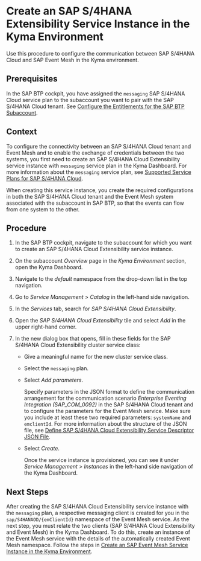 <!-- loio55d876e1d63b4955bd57fbb842a89f92 -->

# Create an SAP S/4HANA Extensibility Service Instance in the Kyma Environment

Use this procedure to configure the communication between SAP S/4HANA Cloud and SAP Event Mesh in the Kyma environment.



<a name="loio55d876e1d63b4955bd57fbb842a89f92__prereq_mbc_zvk_1nb"/>

## Prerequisites

In the SAP BTP cockpit, you have assigned the `messaging` SAP S/4HANA Cloud service plan to the subaccount you want to pair with the SAP S/4HANA Cloud tenant. See [Configure the Entitlements for the SAP BTP Subaccount](configure-the-entitlements-for-the-sap-s-4hana-cloud-extensibility-service-65ad330.md).



## Context

To configure the connectivity between an SAP S/4HANA Cloud tenant and Event Mesh and to enable the exchange of credentials between the two systems, you first need to create an SAP S/4HANA Cloud Extensibility service instance with `messaging` service plan in the Kyma Dashboard. For more information about the `messaging` service plan, see [Supported Service Plans for SAP S/4HANA Cloud](supported-service-plans-for-sap-s-4hana-cloud-925c00a.md).

When creating this service instance, you create the required configurations in both the SAP S/4HANA Cloud tenant and the Event Mesh system associated with the subaccount in SAP BTP, so that the events can flow from one system to the other.



<a name="loio55d876e1d63b4955bd57fbb842a89f92__steps_nqw_ngm_lhb"/>

## Procedure

1.  In the SAP BTP cockpit, navigate to the subaccount for which you want to create an SAP S/4HANA Cloud Extensibility service instance.

2.  On the subaccount *Overview* page in the *Kyma Environment* section, open the Kyma Dashboard.

3.  Navigate to the *default* namespace from the drop-down list in the top navigation.

4.  Go to *Service Management* \> *Catalog* in the left-hand side navigation.

5.  In the *Services* tab, search for *SAP S/4HANA Cloud Extensibility*.

6.  Open the *SAP S/4HANA Cloud Extensibility* tile and select *Add* in the upper right-hand corner.

7.  In the new dialog box that opens, fill in these fields for the SAP S/4HANA Cloud Extensibility cluster service class:

    -   Give a meaningful name for the new cluster service class.

    -   Select the `messaging` plan.

    -   Select *Add parameters*.

        Specify parameters in the JSON format to define the communication arrangement for the communication scenario *Enterprise Eventing Integration \(SAP\_COM\_0092\)* in the SAP S/4HANA Cloud tenant and to configure the parameters for the Event Mesh service. Make sure you include at least these two required parameters: `systemName` and `emclientId`. For more information about the structure of the JSON file, see [Define SAP S/4HANA Cloud Extensibility Service Descriptor JSON File](define-sap-s-4hana-cloud-extensibility-service-descriptor-json-file-2d50d91.md).

    -   Select *Create*.

        Once the service instance is provisioned, you can see it under *Service Management* \> *Instances* in the left-hand side navigation of the Kyma Dashboard.





<a name="loio55d876e1d63b4955bd57fbb842a89f92__postreq_jjk_j3h_vhb"/>

## Next Steps

After creating the SAP S/4HANA Cloud Extensibility service instance with the `messaging` plan, a respective messaging client is created for you in the `sap/S4HANAOD/{emClientId}` namespace of the Event Mesh service. As the next step, you must relate the two clients \(SAP S/4HANA Cloud Extensibility and Event Mesh\) in the Kyma Dashboard. To do this, create an instance of the Event Mesh service with the details of the automatically created Event Mesh namespace. Follow the steps in [Create an SAP Event Mesh Service Instance in the Kyma Environment](create-an-sap-event-mesh-service-instance-in-the-kyma-environment-3de02d2.md).

